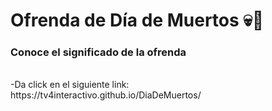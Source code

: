 # Ofrenda de Día de Muertos :skull::tada:
### Conoce el significado de la ofrenda
</br>
-Da click en el siguiente link: 
</br>
https://tv4interactivo.github.io/DiaDeMuertos/
